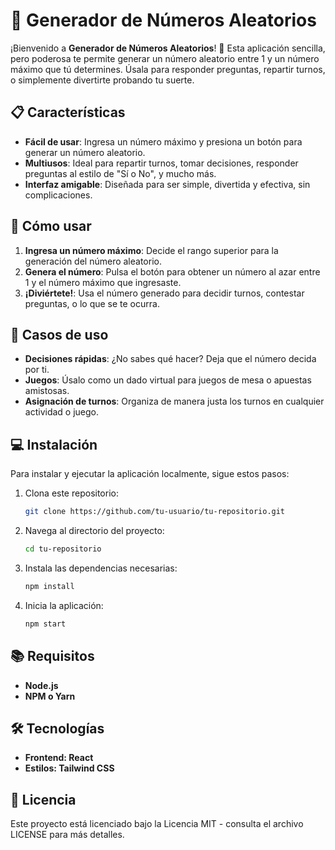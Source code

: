 # 🎲 Generador de Números Aleatorios

¡Bienvenido a **Generador de Números Aleatorios**! 🎉 Esta aplicación sencilla, pero poderosa te permite generar un
número
aleatorio entre 1 y un número máximo que tú determines. Úsala para responder preguntas, repartir turnos, o simplemente
divertirte probando tu suerte.

## 📋 Características

- **Fácil de usar**: Ingresa un número máximo y presiona un botón para generar un número aleatorio.
- **Multiusos**: Ideal para repartir turnos, tomar decisiones, responder preguntas al estilo de "Sí o No", y mucho más.
- **Interfaz amigable**: Diseñada para ser simple, divertida y efectiva, sin complicaciones.

## 🚀 Cómo usar

1. **Ingresa un número máximo**: Decide el rango superior para la generación del número aleatorio.
2. **Genera el número**: Pulsa el botón para obtener un número al azar entre 1 y el número máximo que ingresaste.
3. **¡Diviértete!**: Usa el número generado para decidir turnos, contestar preguntas, o lo que se te ocurra.

## 🎯 Casos de uso

- **Decisiones rápidas**: ¿No sabes qué hacer? Deja que el número decida por ti.
- **Juegos**: Úsalo como un dado virtual para juegos de mesa o apuestas amistosas.
- **Asignación de turnos**: Organiza de manera justa los turnos en cualquier actividad o juego.

## 💻 Instalación

Para instalar y ejecutar la aplicación localmente, sigue estos pasos:

1. Clona este repositorio:
   ```bash
   git clone https://github.com/tu-usuario/tu-repositorio.git
2. Navega al directorio del proyecto:
    ```bash
    cd tu-repositorio
3. Instala las dependencias necesarias:
    ```bash
    npm install
4. Inicia la aplicación:
    ```bash
    npm start

## 📚 Requisitos

- **Node.js**
- **NPM o Yarn**

## 🛠 Tecnologías

- **Frontend: React**
- **Estilos: Tailwind CSS**

## 📄 Licencia

Este proyecto está licenciado bajo la Licencia MIT - consulta el archivo LICENSE para más detalles.
